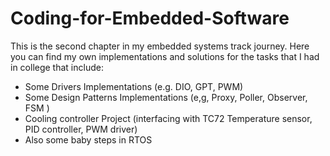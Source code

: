 # Coding-for-Embedded-Software

This is the second chapter in my embedded systems track journey.  Here you can find my own implementations and solutions for the tasks that I had in college that include:

 - Some Drivers Implementations (e.g. DIO, GPT, PWM)
 - Some Design Patterns Implementations (e,g, Proxy, Poller, Observer, FSM )
 - Cooling controller Project (interfacing with TC72 Temperature sensor, PID controller, PWM driver)
 - Also some baby steps in RTOS
